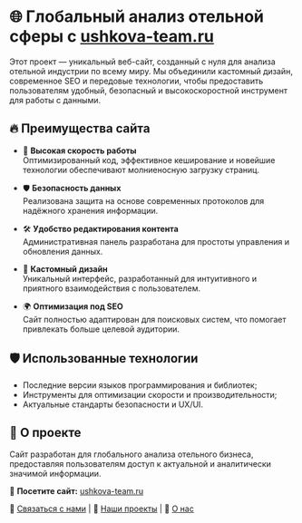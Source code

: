# 🌐 Глобальный анализ отельной сферы с [ushkova-team.ru](https://ushkova-team.ru)  

Этот проект — уникальный веб-сайт, созданный с нуля для анализа отельной индустрии по всему миру. Мы объединили кастомный дизайн, современное SEO и передовые технологии, чтобы предоставить пользователям удобный, безопасный и высокоскоростной инструмент для работы с данными.  

## 🔥 Преимущества сайта  
- 🚀 **Высокая скорость работы**  
  Оптимизированный код, эффективное кеширование и новейшие технологии обеспечивают молниеносную загрузку страниц.  

- 🛡️ **Безопасность данных**  
  Реализована защита на основе современных протоколов для надёжного хранения информации.  

- 🛠️ **Удобство редактирования контента**  
  Административная панель разработана для простоты управления и обновления данных.  

- 🎨 **Кастомный дизайн**  
  Уникальный интерфейс, разработанный для интуитивного и приятного взаимодействия с пользователем.  

- 🌍 **Оптимизация под SEO**  
  Сайт полностью адаптирован для поисковых систем, что помогает привлекать больше целевой аудитории.  

## 🛡️ Использованные технологии  
- Последние версии языков программирования и библиотек;  
- Инструменты для оптимизации скорости и производительности;  
- Актуальные стандарты безопасности и UX/UI.  

## 🎯 О проекте  
Сайт разработан для глобального анализа отельного бизнеса, предоставляя пользователям доступ к актуальной и аналитически значимой информации.  

🔗 **Посетите сайт:** [ushkova-team.ru](https://ushkova-team.ru)    

💼 [Связаться с нами](mailto:tnoob128@gmail.com) | 🌟 [Наши проекты](https://github.com/ColdRayBurn/Completed-projects/blob/main/README.md) | 📃 [О нас](https://github.com/ColdRayBurn/Ready-made-projects/blob/main/README.md)
